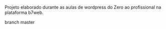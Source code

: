 Projeto elaborado durante as aulas de wordpress do Zero ao profissional na plataforma b7web.

branch master
